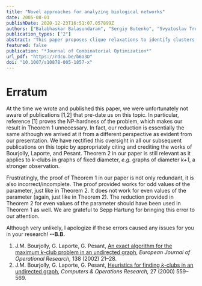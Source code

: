 ```yaml
---
title: "Novel approaches for analyzing biological networks"
date: 2005-08-01
publishDate: 2020-12-23T16:51:07.057899Z
authors: ["Balabhaskar Balasundaram", "Sergiy Butenko", "Svyatoslav Trukhanov"]
publication_types: ["2"]
abstract: "This paper proposes clique relaxations to identify clusters in biological networks. In particular, the maximum $n$-clique and maximum $n$-club problems on an arbitrary graph are introduced and their recognition versions are shown to be NP-complete. In addition, integer programming formulations are proposed and the results of sample numerical experiments performed on biological networks are reported."
featured: false
publication: "*Journal of Combinatorial Optimization*"
url_pdf: "https://rdcu.be/b6a3D"
doi: "10.1007/s10878-005-1857-x"
---
```


# Erratum
At the time we wrote and published this paper, we were unfortunately not aware of publications [1,2] that pre-date us on this topic. In particular, reference [1] proves the NP-hardness of the problem, which makes our result in Theorem 1 unnecessary. In fact, our reduction is essentially the same although we arrived at it from a different perspective as evident from our presentation. We have rectified this oversight in all our subsequent publications on this topic by appropriately citing and crediting the works of Bourjolly, Laporte, and Pesant. Theorem 2 in our paper is still relevant as it applies to _k_-clubs in graphs of fixed diameter, _e.g._ graphs of diameter _k+1_, a stronger observation.

Frustratingly, the proof of Theorem 1 in our paper is not only redundant, it is also incorrect/incomplete. The proof provided works for odd values of the parameter, just like in Theorem 2. It does not work for even values of the parameter (again, just like in Theorem 2). The reduction provided in Theorem 2 for even values of the parameter should have been used in Theorem 1 as well. We are grateful to Sepp Hartung for bringing this error to our attention.  

Although very unlikely, I apologize if these errors caused any issues for you in your research! **--B.B.**

1. J.M. Bourjolly, G. Laporte, G. Pesant, [An exact algorithm for the maximum _k_-club problem in an undirected graph](https://www.sciencedirect.com/science/article/pii/S0377221701001333), _European Journal of Operational Research,_ 138 (2002) 21–28.
2. J.M. Bourjolly, G. Laporte, G. Pesant, [Heuristics for finding _k_-clubs in an undirected graph](https://www.sciencedirect.com/science/article/pii/S0305054899000477), _Computers & Operations Research,_ 27 (2000) 559–569.
